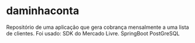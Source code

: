 # daminhaconta

Repositório de uma aplicação que gera cobrança mensalmente a uma lista de clientes. 
Foi usado:
SDK do Mercado Livre.
SpringBoot
PostGreSQL
